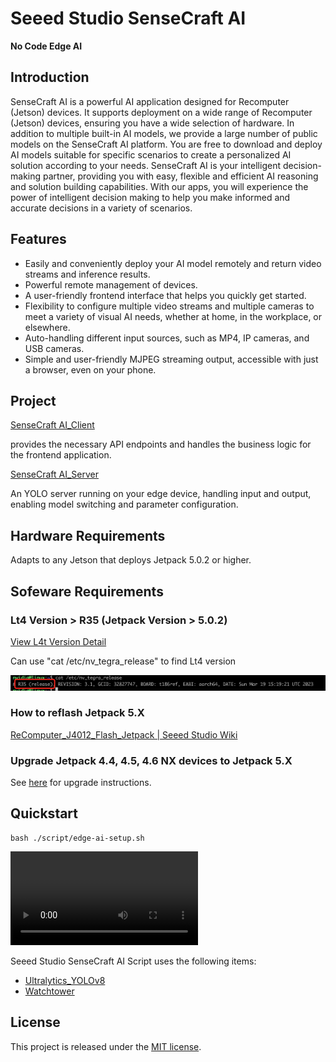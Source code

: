 # Seeed Studio SenseCraft AI

**No Code Edge AI**

## Introduction

SenseCraft AI is a powerful AI application designed for Recomputer (Jetson) devices. It supports deployment on a wide
range of Recomputer (Jetson) devices, ensuring you have a wide selection of hardware.
In addition to multiple built-in AI models, we provide a large number of public models on the SenseCraft AI platform.
You are free to download and deploy AI models suitable for specific scenarios to create a personalized AI solution
according to your needs.
SenseCraft AI is your intelligent decision-making partner, providing you with easy, flexible and efficient AI reasoning
and solution building capabilities. With our apps, you will experience the power of intelligent decision making to help
you make informed and accurate decisions in a variety of scenarios.

## Features

- Easily and conveniently deploy your AI model remotely and return video streams and inference results.
- Powerful remote management of devices.
- A user-friendly frontend interface that helps you quickly get started.
- Flexibility to configure multiple video streams and multiple cameras to meet a variety of visual AI needs, whether at
  home, in the workplace, or elsewhere.
- Auto-handling different input sources, such as MP4, IP cameras, and USB cameras.
- Simple and user-friendly MJPEG streaming output, accessible with just a browser, even on your phone.

## Project

[SenseCraft AI_Client](https://github.com/Seeed-Studio/SenseCraft-AI-webUI)

provides the necessary API endpoints and handles the business logic for the frontend application.

[SenseCraft AI_Server](https://github.com/Seeed-Studio/SenseCraft-AI-Edge)

An YOLO server running on your edge device, handling input and output, enabling model switching and parameter
configuration.

## **Hardware Requirements**

Adapts to any Jetson that deploys Jetpack 5.0.2 or higher.

## **Sofeware Requirements**

### Lt4 Version > R35 (Jetpack Version > 5.0.2)

[View L4t Version Detail](https://developer.nvidia.com/embedded/jetson-linux-r351)

Can use "cat /etc/nv_tegra_release" to find Lt4 version

<img src="./docs/img_2.jpg"/>

### **How to reflash Jetpack 5.X**

[ReComputer_J4012_Flash_Jetpack | Seeed Studio Wiki](https://wiki.seeedstudio.com/reComputer_J4012_Flash_Jetpack)

### **Upgrade Jetpack 4.4, 4.5, 4.6 NX devices to Jetpack 5.X**

See [here](https://developer.nvidia.com/embedded/jetpack) for upgrade instructions.

## **Quickstart**

```shell
bash ./script/edge-ai-setup.sh
```

<video src="https://www.youtube.com/watch?v=L2tWyDNE2cY" controls>
</video>

Seeed Studio SenseCraft AI Script uses the following items:

- [Ultralytics_YOLOv8](https://github.com/ultralytics/ultralytics)
- [Watchtower](https://github.com/containrrr/watchtower)

## License

This project is released under the [MIT license](LICENSES).
